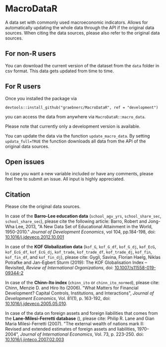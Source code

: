 # MacroDataR

A data set with commonly used macroeconomic indicators. Allows for automatically updating the whole data through the API if the original data sources.
When citing the data sources, please also refer to the original data sources.

## For non-R users
You can download the current version of the dataset from the `data` folder in csv format. This data gets updated from time to time. 

## For R users
Once you installed the package via

```
devtools::install_github("graebnerc/MacroDataR", ref = "development")
```

you can access the data from anywhere via `MacroDataR::macro_data`.

Please note that currently only a development version is available. 

You can update the data via the function `update_macro_data`. 
By setting `updata_full=TRUE` the function downloads all data from the API of the original data sources.

## Open issues

In case you want a new variable included or have any comments, please feel free to submit an issue.
All input is highly appreciated.

## Citation

Please cite the original data sources. 

In case of the **Barro-Lee education data** (`school_agv_yrs`, `school_share_sec`, `school_share_sec`), please cite the following article: 
Barro, Robert and Jong-Wha Lee, 2013, "A New Data Set of Educational Attainment in the World, 1950-2010." *Journal of Development Economics*, vol 104, pp.184-198, doi: [10.1016/j.jdeveco.2012.10.001](https://doi.org/10.1016/j.jdeveco.2012.10.001)

In case of the **KOF Globalization data** (`kof_G`, `kof_G_df`, `kof_G_dj`, `kof_EcG`, `kof_EcG_df`, `kof_EcG_dj`, `kof_trade`, `kof_trade_df`, `kof_trade_dj`, `kof_fin`, `kof_fin_df`, and `kof_fin_dj`), please cite:
Gygli, Savina, Florian Haelg, Niklas Potrafke and Jan-Egbert Sturm (2019): The KOF Globalisation Index – Revisited, *Review of International Organizations*, doi: [10.1007/s11558-019-09344-2](https://doi.org/10.1007/s11558-019-09344-2)

In case of the **Chinn-Ito index** (`chinn_ito` or `chinn_ito_normed`), please cite:
Chinn, Menzie D. and Hiro Ito (2006). "What Matters for Financial Development? Capital Controls, Institutions, and Interactions", *Journal of Development Economics*, Vol. 81(1), p. 163-192, doi: [10.1016/j.jdeveco.2005.05.010](https://doi.org/10.1016/j.jdeveco.2005.05.010).

In case of the data on foreign assets and foreign liabilities that comes from the **Lane-Milesi-Ferretti database** (), please cite:
Philip R. Lane and Gian Maria Milesi-Ferretti (2007).  "The external wealth of nations mark II: Revised and extended estimates of foreign assets and liabilities, 1970–2004", *Journal of International Economics*, Vol. 73, p. 223-250. doi: [10.1016/j.jinteco.2007.02.003](https://doi.org/10.1016/j.jinteco.2007.02.003)
